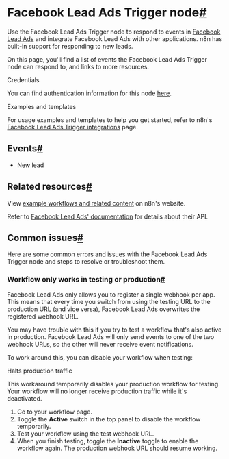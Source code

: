 [](https://github.com/n8n-io/n8n-docs/edit/main/docs/integrations/builtin/trigger-nodes/n8n-nodes-base.facebookleadadstrigger.md "Edit this page")

# Facebook Lead Ads Trigger node[#](#facebook-lead-ads-trigger-node "Permanent link")

Use the Facebook Lead Ads Trigger node to respond to events in [Facebook Lead Ads](https://www.facebook.com/business/ads/lead-ads/) and integrate Facebook Lead Ads with other applications. n8n has built-in support for responding to new leads.

On this page, you'll find a list of events the Facebook Lead Ads Trigger node can respond to, and links to more resources.

Credentials

You can find authentication information for this node [here](../../credentials/facebookleadads/).

Examples and templates

For usage examples and templates to help you get started, refer to n8n's [Facebook Lead Ads Trigger integrations](https://n8n.io/integrations/facebook-lead-ads-trigger/) page.

## Events[#](#events "Permanent link")

*   New lead

## Related resources[#](#related-resources "Permanent link")

View [example workflows and related content](https://n8n.io/integrations/facebook-lead-ads-trigger/) on n8n's website.

Refer to [Facebook Lead Ads' documentation](https://developers.facebook.com/docs/marketing-api/guides/lead-ads/) for details about their API.

## Common issues[#](#common-issues "Permanent link")

Here are some common errors and issues with the Facebook Lead Ads Trigger node and steps to resolve or troubleshoot them.

### Workflow only works in testing or production[#](#workflow-only-works-in-testing-or-production "Permanent link")

Facebook Lead Ads only allows you to register a single webhook per app. This means that every time you switch from using the testing URL to the production URL (and vice versa), Facebook Lead Ads overwrites the registered webhook URL.

You may have trouble with this if you try to test a workflow that's also active in production. Facebook Lead Ads will only send events to one of the two webhook URLs, so the other will never receive event notifications.

To work around this, you can disable your workflow when testing:

Halts production traffic

This workaround temporarily disables your production workflow for testing. Your workflow will no longer receive production traffic while it's deactivated.

1.  Go to your workflow page.
2.  Toggle the **Active** switch in the top panel to disable the workflow temporarily.
3.  Test your workflow using the test webhook URL.
4.  When you finish testing, toggle the **Inactive** toggle to enable the workflow again. The production webhook URL should resume working.